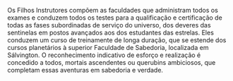 ﻿Os Filhos Instrutores compõem as faculdades que administram todos os exames e conduzem todos os testes para a qualificação e certificação de todas as fases subordinadas de serviço do universo, dos deveres das sentinelas em postos avançados aos dos estudantes das estrelas. Eles conduzem um curso de treinamente de longa duração, que se estende dos cursos planetários à superior Faculdade de Sabedoria, localizada em Sálvington. O reconhecimento indicativo de esforço e realização é concedido a todos, mortais ascendentes ou querubins ambiciosos, que completam essas aventuras em sabedoria e verdade.